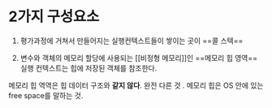# 2가지 구성요소 


1.  평가과정에 거쳐서 만들어지는 실행컨텍스트들이 쌓이는 곳이 ==콜 스텍== 


2.  변수와 객체의 메모리 할당에 사용되는 [[비정형 메모리]]인 ==메모리 힙 영역== 실행 컨텍스트는 힙에 저장된 객체를 참조한다.

메모리 힙 역역은 힙 데이터 구조와 **같지 않다**. 완전 다른 것 . 메모리 힙은 OS 안에 있는 free space를 말하는 것. 

